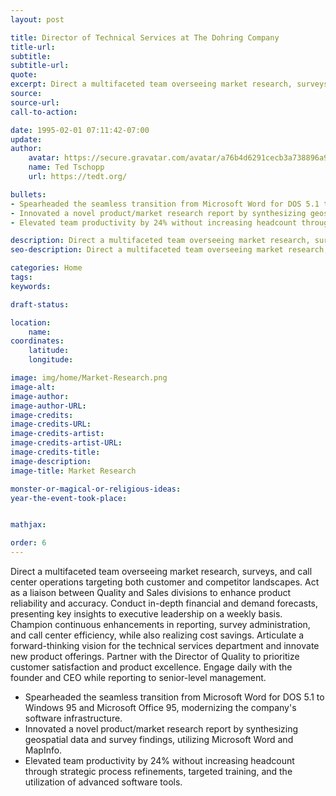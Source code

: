 ```yaml
---
layout: post

title: Director of Technical Services at The Dohring Company
title-url: 
subtitle:
subtitle-url:
quote:
excerpt: Direct a multifaceted team overseeing market research, surveys, and call center operations targeting both customer and competitor landscapes. Act as a liaison between Quality and Sales divisions to enhance product reliability and accuracy. Conduct in-depth financial and demand forecasts, presenting key insights to executive leadership on a weekly basis. Champion continuous enhancements in reporting, survey administration, and call center efficiency, while also realizing cost savings. Articulate a forward-thinking vision for the technical services department and innovate new product offerings. Partner with the Director of Quality to prioritize customer satisfaction and product excellence. Engage daily with the founder and CEO while reporting to senior-level management.
source:
source-url:
call-to-action:

date: 1995-02-01 07:11:42-07:00
update:
author:
    avatar: https://secure.gravatar.com/avatar/a76b4d6291cecb3a738896a971bfb903?s=512&d=mp&r=g
    name: Ted Tschopp
    url: https://tedt.org/

bullets:
- Spearheaded the seamless transition from Microsoft Word for DOS 5.1 to Windows 95 and Microsoft Office 95, modernizing the company's software infrastructure.
- Innovated a novel product/market research report by synthesizing geospatial data and survey findings, utilizing Microsoft Word and MapInfo.
- Elevated team productivity by 24% without increasing headcount through strategic process refinements, targeted training, and the utilization of advanced software tools.

description: Direct a multifaceted team overseeing market research, surveys, and call center operations targeting both customer and competitor landscapes. Act as a liaison between Quality and Sales divisions to enhance product reliability and accuracy. Conduct in-depth financial and demand forecasts, presenting key insights to executive leadership on a weekly basis. Champion continuous enhancements in reporting, survey administration, and call center efficiency, while also realizing cost savings. Articulate a forward-thinking vision for the technical services department and innovate new product offerings. Partner with the Director of Quality to prioritize customer satisfaction and product excellence. Engage daily with the founder and CEO while reporting to senior-level management.
seo-description: Direct a multifaceted team overseeing market research, surveys, and call center operations targeting both customer and competitor landscapes. Act as a liaison between Quality and Sales divisions to enhance product reliability and accuracy. Conduct in-depth financial and demand forecasts, presenting key insights to executive leadership on a weekly basis. Champion continuous enhancements in reporting, survey administration, and call center efficiency, while also realizing cost savings. Articulate a forward-thinking vision for the technical services department and innovate new product offerings. Partner with the Director of Quality to prioritize customer satisfaction and product excellence. Engage daily with the founder and CEO while reporting to senior-level management.

categories: Home
tags:
keywords:

draft-status:

location:
    name:
coordinates:
    latitude:
    longitude:

image: img/home/Market-Research.png
image-alt:
image-author: 
image-author-URL:
image-credits: 
image-credits-URL:
image-credits-artist: 
image-credits-artist-URL:
image-credits-title: 
image-description: 
image-title: Market Research

monster-or-magical-or-religious-ideas:
year-the-event-took-place:


mathjax:

order: 6
---
```


Direct a multifaceted team overseeing market research, surveys, and call center operations targeting both customer and competitor landscapes. Act as a liaison between Quality and Sales divisions to enhance product reliability and accuracy. Conduct in-depth financial and demand forecasts, presenting key insights to executive leadership on a weekly basis. Champion continuous enhancements in reporting, survey administration, and call center efficiency, while also realizing cost savings. Articulate a forward-thinking vision for the technical services department and innovate new product offerings. Partner with the Director of Quality to prioritize customer satisfaction and product excellence. Engage daily with the founder and CEO while reporting to senior-level management.

- Spearheaded the seamless transition from Microsoft Word for DOS 5.1 to Windows 95 and Microsoft Office 95, modernizing the company's software infrastructure.
- Innovated a novel product/market research report by synthesizing geospatial data and survey findings, utilizing Microsoft Word and MapInfo.
- Elevated team productivity by 24% without increasing headcount through strategic process refinements, targeted training, and the utilization of advanced software tools.

